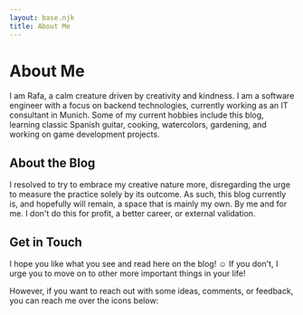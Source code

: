 ```yaml
---
layout: base.njk
title: About Me
---
```


# About Me

I am Rafa, a calm creature driven by creativity and kindness.
I am a software engineer with a focus on backend technologies, currently working as an IT consultant in Munich.
Some of my current hobbies include this blog, learning classic Spanish guitar, cooking, watercolors, gardening, and working on game development projects.

## About the Blog

I resolved to try to embrace my creative nature more, disregarding the urge to measure the practice solely by its outcome.
As such, this blog currently is, and hopefully will remain, a space that is mainly my own. By me and for me.
I don't do this for profit, a better career, or external validation.

## Get in Touch

I hope you like what you see and read here on the blog! ☺️
If you don't, I urge you to move on to other more important things in your life!

However, if you want to reach out with some ideas, comments, or feedback, you can reach me over the icons below:

<div class="social-links">
    <a href="https://github.com/RafaelKuebler" class="social-link" target="_blank" rel="noopener noreferrer">
        <i class="fab fa-github"></i>
    </a>
    <a href="https://www.linkedin.com/in/rafael-kuebler-da-silva/" class="social-link" target="_blank" rel="noopener noreferrer">
        <i class="fab fa-linkedin"></i>
    </a>
    <a href="mailto:rafael_kuebler@yahoo.es" class="social-link">
        <i class="fas fa-envelope"></i>
    </a>
</div> 